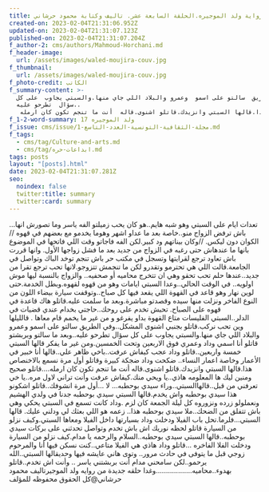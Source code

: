 ```yaml
---
title: رواية ولد الموجيره.الحلقة السابعة عشر. تاليف وكتابة محمود حرشاني
created-on: 2023-02-04T21:31:06.952Z
updated-on: 2023-02-04T21:31:07.123Z
published-on: 2023-02-04T21:31:07.204Z
f_author-2: cms/authors/Mahmoud-Horchani.md
f_header-image:
  url: /assets/images/waled-moujira-couv.jpg
f_thumbnail:
  url: /assets/images/waled-moujira-couv.jpg
f_photo-credit: الكاتب
f_summary-content: >-
  وفي الطريق  سالتو على اسمو  وعمرو والبلاد اللي جاي منها.والسبتي يجاوب  على كل
  سؤال  تطرحو عليه..
   وبعد ما سالتو وبربشتو قاتلو أنا اسمي وداد وعمري فوق الاربعين وتحت الخمسين.ومن غير ما يفكر قالها  السبتي خمسة واربعين..قاتلو وداد عجب كيفاش عرفت..باخي ظاهر  علي..قالها  أنا خبير في الأعمار وخاصة اعمار النساء.. ضكحت وداد ضجكة كبيرة وقاتلو  أول مرة نسمع بالاخنصاص  هذا.قالها السبتي وانزيدك.قاتلو اشنوى.قاله  أنت ما تنجم تكون كان ارمله....
f_1-2-word-summary: ولد الموجيره 17
f_issue: cms/issue/مجلة-الثقافية-التونسية-العدد-التاسع-1.md
f_tags:
  - cms/tag/Culture-and-arts.md
  - cms/tag/ابداعات-حره.md
tags: posts
layout: "[posts].html"
date: 2023-02-04T21:31:07.281Z
seo:
  noindex: false
  twitter:title: summary
  twitter:card: summary
---
```

...تعدات ايام على السبتي وهو شبه هايم..هو كان يحب زميلتو الفه ياسر وما تصورش انها باش ترفض الزواج منو..خاصة بعد ما عداو اشهر وهوما يخدمو مع بعضهم في قهوه //الكوان دون ليكس. //وكان بيناتهم ود كبير.لكن الفه فاجاتو وقت اللي فاتحها في الموضوع بانها ما عندهاش حتى رغبه في الزواج من جديد بعد ما فشل زواجها الأول. وانها قررت باش تعاود ترجع لقرايتها وتسجل في مكتب حر باش تنجم توخد الباك وتواصل في الجامعة.قالت اللي هي تحترمو وتقدرو لكن ما تنجمش تتزوجو.لانها تحب ترجع تقرا من جديد..عندها حلم تحب تحقو وهي ان تتخرج محاميه أو صحفيه.. والزواج بالنسبة ليها موش اولويه.. في الوقت الحالي..وعدا السبتي ايامات وهو من قهوه لقهوه.وبطل الخدمة.حتى لوين نهار وهو قاعد في القهوة اللي يقعد فيها كل صباح..وتوقفت سيارة بيضاء اللون من النوع الفاخر ونزلت منها سيده وقصدتو مباشرة.وبعد ما سلمت عليه.قاتلو هاك قاعدة في قهوه على الصباح. تحبش تخدم على روحك..حاجتي بخدام عندي قضيات في الدلر..السبتي الفليسات متاع القهوة بداو يفرغو و من غير ما يخمم قام معاها . قالليلها وين تحب نركب.قاتلو بجنبي اشنوى المشكل..وفي الطريق سالتو على اسمو وعمرو والبلاد اللي جاي منها.والسبتي يجاوب على كل سؤال تطرحو عليه..وبعد ما سالتو وبربشتو قاتلو أنا اسمي وداد وعمري فوق الاربعين وتحت الخمسين.ومن غير ما يفكر قالها السبتي خمسة واربعين..قاتلو وداد عجب كيفاش عرفت..باخي ظاهر علي..قالها أنا خبير في الأعمار وخاصة اعمار النساء.. ضكحت وداد ضجكة كبيرة وقاتلو أول مرة نسمع بالاخنصاص هذا.قالها السبتي وانزيدك.قاتلو اشنوى.قاله أنت ما تنجم تكون كان ارمله....قاتلو صحيح ومنين ليك ها المعلومه هاذي..يا ويحي منك.كيفاش عرفت وأنت تراني لاول مره..يا خي تعرفني من قبل..قالهاالسبتي..وراء سيدي بوحطبه... لا ...أول مرة انشوفك..قاتلو اشكونو هذا سيدي بوحطبه واش يخدم.قالها السبتي سيدي بوحطبه جدنا في ولدي الهشيم ونعملولو زرده ونزوروه كل ليلة الجمعة كان لزم .وداد كانت تسمع في السبتي يحكي وهي باش تتفلق من الضحك..ملا سيدي بوحطبه هذا.. زعمه هو اللي بعثك لي ودلني عليك. قالها السبتي...فلرما.تحل باب الفيلا ودخلت وداد بسيارتها داخل الفيلا ومعاها السبتي.وكيف نزلو من السيارة قاتلو لحظه نوريك اش باش تخدم وتواصل تحدثني على بركات سيدي بوحطبه..قالها السبتي سيدي بوحطبه..السلام والرحمه يا مدام.كيف نزلو من السيارة ودخلت الفلا الفاخره ...قاتلو وداد هاذي هي الفيلا متاعي..كنت نسكن فيها أنا والمرحوم زوجي قبل ما يتوفى في حادث مرور.. وتوى هاني عايشه فيها وحديقالها السبتي..الله يرحمو..لكن سامحني مدام أنت بربشتني ياسر .. وأنت اش تخدم..قاتلو بهدوء..محاميه..................وغدا حلقه جديدة من روايه ولد الموجيرتاليف محمود حرشاني@كل الحقوق محفوظه للمؤلف